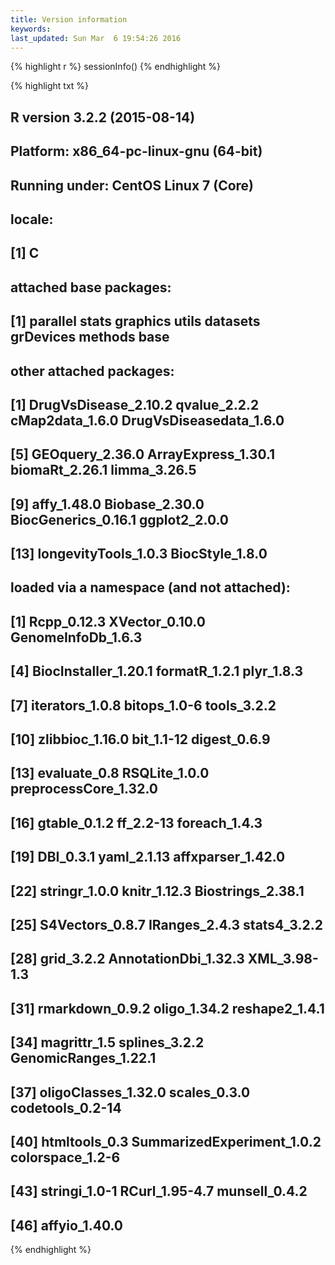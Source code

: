 ```yaml
---
title: Version information
keywords: 
last_updated: Sun Mar  6 19:54:26 2016
---
```



{% highlight r %}
sessionInfo()
{% endhighlight %}

{% highlight txt %}
## R version 3.2.2 (2015-08-14)
## Platform: x86_64-pc-linux-gnu (64-bit)
## Running under: CentOS Linux 7 (Core)
## 
## locale:
## [1] C
## 
## attached base packages:
## [1] parallel  stats     graphics  utils     datasets  grDevices methods   base     
## 
## other attached packages:
##  [1] DrugVsDisease_2.10.2    qvalue_2.2.2            cMap2data_1.6.0         DrugVsDiseasedata_1.6.0
##  [5] GEOquery_2.36.0         ArrayExpress_1.30.1     biomaRt_2.26.1          limma_3.26.5           
##  [9] affy_1.48.0             Biobase_2.30.0          BiocGenerics_0.16.1     ggplot2_2.0.0          
## [13] longevityTools_1.0.3    BiocStyle_1.8.0        
## 
## loaded via a namespace (and not attached):
##  [1] Rcpp_0.12.3                XVector_0.10.0             GenomeInfoDb_1.6.3        
##  [4] BiocInstaller_1.20.1       formatR_1.2.1              plyr_1.8.3                
##  [7] iterators_1.0.8            bitops_1.0-6               tools_3.2.2               
## [10] zlibbioc_1.16.0            bit_1.1-12                 digest_0.6.9              
## [13] evaluate_0.8               RSQLite_1.0.0              preprocessCore_1.32.0     
## [16] gtable_0.1.2               ff_2.2-13                  foreach_1.4.3             
## [19] DBI_0.3.1                  yaml_2.1.13                affxparser_1.42.0         
## [22] stringr_1.0.0              knitr_1.12.3               Biostrings_2.38.1         
## [25] S4Vectors_0.8.7            IRanges_2.4.3              stats4_3.2.2              
## [28] grid_3.2.2                 AnnotationDbi_1.32.3       XML_3.98-1.3              
## [31] rmarkdown_0.9.2            oligo_1.34.2               reshape2_1.4.1            
## [34] magrittr_1.5               splines_3.2.2              GenomicRanges_1.22.1      
## [37] oligoClasses_1.32.0        scales_0.3.0               codetools_0.2-14          
## [40] htmltools_0.3              SummarizedExperiment_1.0.2 colorspace_1.2-6          
## [43] stringi_1.0-1              RCurl_1.95-4.7             munsell_0.4.2             
## [46] affyio_1.40.0
{% endhighlight %}

